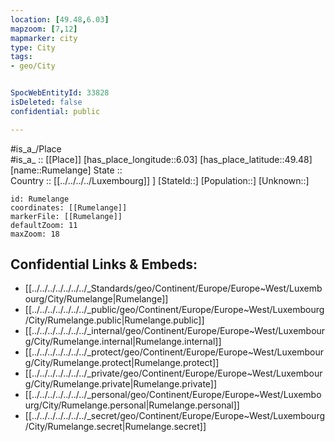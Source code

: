 ```yaml
---
location: [49.48,6.03] 
mapzoom: [7,12] 
mapmarker: city 
type: City
tags:
- geo/City


SpocWebEntityId: 33828
isDeleted: false
confidential: public

---
```

#is_a_/Place  
#is_a_ :: [[Place]] 
[has_place_longitude::6.03] 
[has_place_latitude::49.48] 
[name::Rumelange] 
State ::  
Country :: [[../../../../Luxembourg]] ] 
[StateId::] 
[Population::] 
[Unknown::] 


```leaflet
id: Rumelange
coordinates: [[Rumelange]] 
markerFile: [[Rumelange]] 
defaultZoom: 11 
maxZoom: 18
```


## Confidential Links & Embeds: 
- [[../../../../../../../_Standards/geo/Continent/Europe/Europe~West/Luxembourg/City/Rumelange|Rumelange]] 
- [[../../../../../../../_public/geo/Continent/Europe/Europe~West/Luxembourg/City/Rumelange.public|Rumelange.public]] 
- [[../../../../../../../_internal/geo/Continent/Europe/Europe~West/Luxembourg/City/Rumelange.internal|Rumelange.internal]] 
- [[../../../../../../../_protect/geo/Continent/Europe/Europe~West/Luxembourg/City/Rumelange.protect|Rumelange.protect]] 
- [[../../../../../../../_private/geo/Continent/Europe/Europe~West/Luxembourg/City/Rumelange.private|Rumelange.private]] 
- [[../../../../../../../_personal/geo/Continent/Europe/Europe~West/Luxembourg/City/Rumelange.personal|Rumelange.personal]] 
- [[../../../../../../../_secret/geo/Continent/Europe/Europe~West/Luxembourg/City/Rumelange.secret|Rumelange.secret]] 
